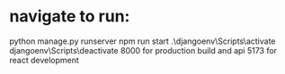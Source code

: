 # navigate to run:
python manage.py runserver
npm run start
.\djangoenv\Scripts\activate
djangoenv\Scripts\deactivate
8000 for production build and api
5173 for react development